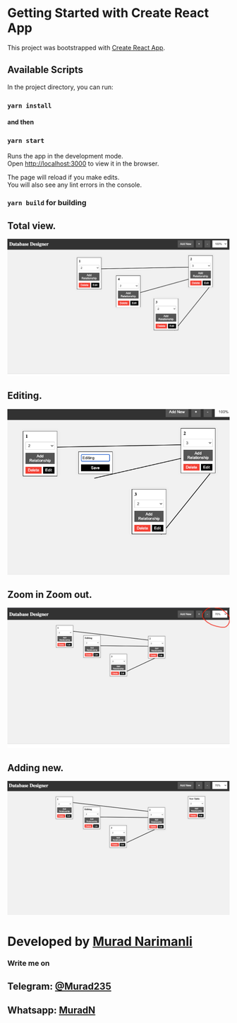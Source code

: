 # Getting Started with Create React App

This project was bootstrapped with [Create React App](https://github.com/facebook/create-react-app).

## Available Scripts

In the project directory, you can run:

### `yarn install` 

####  and then

### `yarn start`

Runs the app in the development mode.\
Open [http://localhost:3000](http://localhost:3000) to view it in the browser.

The page will reload if you make edits.\
You will also see any lint errors in the console.

### `yarn build` for building


## Total view.

![img.png](img.png)

## Editing.
![img_1.png](img_1.png)


## Zoom in Zoom out.
![img_2.png](img_2.png)


## Adding new.
![img_3.png](img_3.png)



# Developed by [Murad Narimanli]( https://www.linkedin.com/in/murad-n%C9%99rimanl%C4%B1-549389130/ ) 

### Write me on
## Telegram:  [@Murad235]( https://www.t.me/Murad235 )
## Whatsapp:  [MuradN]( https://www.wa.me/994556230599 )
